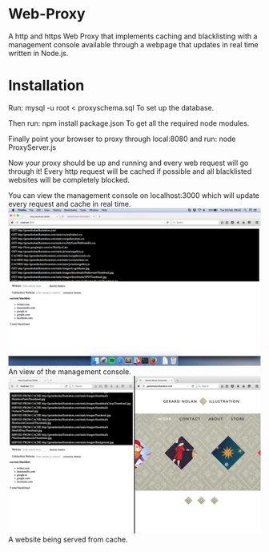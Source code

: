 # Web-Proxy
A http and https Web Proxy that implements caching and blacklisting with a management console available through a webpage that updates in real time written in Node.js.

# Installation
Run:
mysql -u root < proxyschema.sql
To set up the database.

Then run:
npm install package.json
To get all the required node modules.

Finally point your browser to proxy through local:8080 and run:
node ProxyServer.js

Now your proxy should be up and running and every web request will go through it!
Every http request will be cached if possible and all blacklisted websites will be completely blocked.

You can view the management console on localhost:3000 which will update every request and cache in real time.
<br>
<img src="images/Screen2.png"></img>
An view of the management console.
<br>
<img src="images/Screen3.png"></img>
A website being served from cache.
